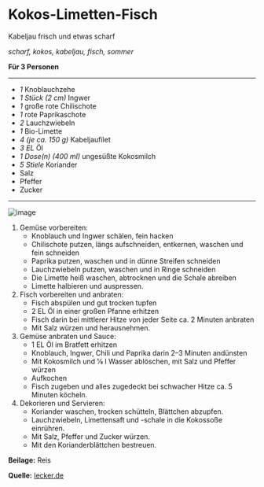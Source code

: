 # Kokos-Limetten-Fisch

Kabeljau frisch und etwas scharf

*scharf, kokos, kabeljau, fisch, sommer*

**Für 3 Personen**

---

- *1* Knoblauchzehe 
- *1 Stück (2 cm)*  Ingwer 
- *1* große rote Chilischote 
- *1* rote Paprikaschote 
- *2* Lauchzwiebeln 
- *1* Bio-Limette 
- *4 (je ca. 150 g)* Kabeljaufilet  
- *3 EL* Öl 
- *1 Dose(n) (400 ml)* ungesüßte Kokosmilch 
- *5 Stiele*  Koriander 
- Salz
- Pfeffer
- Zucker 

---
![image](https://images.lecker.de/kokos-limettenfisch-lecker-3-2019,id=fb236485,b=lecker,w=610,cg=c.jpg)

1. Gemüse vorbereiten: 
   * Knoblauch und Ingwer schälen, fein hacken
   * Chilischote putzen, längs aufschneiden, entkernen, waschen und fein schneiden
   * Paprika putzen, waschen und in dünne Streifen schneiden
   * Lauchzwiebeln putzen, waschen und in Ringe schneiden
   * Die Limette heiß waschen, abtrocknen und die Schale abreiben
   * Limette halbieren und auspressen. 
2. Fisch vorbereiten und anbraten: 
   * Fisch abspülen und gut trocken tupfen
   * 2 EL Öl in einer großen Pfanne erhitzen
   * Fisch darin bei mittlerer Hitze von jeder Seite ca. 2 Minuten anbraten
   * Mit Salz würzen und herausnehmen. 
3. Gemüse anbraten und Sauce:
   * 1 EL Öl im Bratfett erhitzen
   * Knoblauch, Ingwer, Chili und Paprika darin 2–3 Minuten andünsten
   * Mit Kokosmilch und 1⁄8 l Wasser ablöschen, mit Salz und Pfeffer würzen
   * Aufkochen
   * Fisch zugeben und alles zugedeckt bei schwacher Hitze ca. 5 Minuten köcheln. 
5. Dekorieren und Servieren: 
   * Koriander waschen, trocken schütteln, Blättchen abzupfen. 
   * Lauchzwiebeln, Limettensaft und -schale in die Kokos­soße einrühren. 
   * Mit Salz, Pfeffer und Zucker würzen. 
   * Mit den Korianderblättchen bestreuen.  

**Beilage:** Reis

**Quelle:** [lecker.de](https://www.lecker.de/kokos-limetten-fisch-77616.html)
